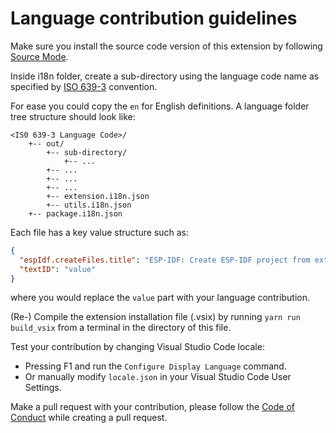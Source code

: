 # Language contribution guidelines

Make sure you install the source code version of this extension by following [Source Mode](README.md#Source-Mode).

Inside i18n folder, create a sub-directory using the language code name as specified by [ISO 639-3](https://en.wikipedia.org/wiki/ISO_639-3) convention.

For ease you could copy the `en` for English definitions. A language folder tree structure should look like:

```
<IS0 639-3 Language Code>/
    +-- out/
        +-- sub-directory/
            +-- ...
        +-- ...
        +-- ...
        +-- ...
        +-- extension.i18n.json
        +-- utils.i18n.json
    +-- package.i18n.json
```

Each file has a key value structure such as:

```json
{
  "espIdf.createFiles.title": "ESP-IDF: Create ESP-IDF project from extension template",
  "textID": "value"
}
```

where you would replace the `value` part with your language contribution.

(Re-) Compile the extension installation file (.vsix) by running `yarn run build_vsix` from a terminal in the directory of this file.

Test your contribution by changing Visual Studio Code locale:

- Pressing F1 and run the `Configure Display Language` command.
- Or manually modify `locale.json` in your Visual Studio Code User Settings.

Make a pull request with your contribution, please follow the [Code of Conduct](CODE_OF_CONDUCT.md) while creating a pull request.
